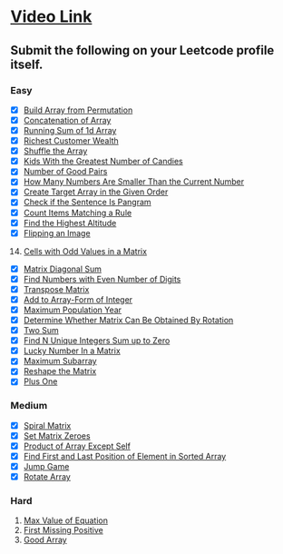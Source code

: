 # [Video Link](https://youtu.be/n60Dn0UsbEk)

## Submit the following on your Leetcode profile itself.

### Easy
- [X] [Build Array from Permutation](https://leetcode.com/problems/build-array-from-permutation/)  
- [X] [Concatenation of Array](https://leetcode.com/problems/concatenation-of-array/)
- [X] [Running Sum of 1d Array](https://leetcode.com/problems/running-sum-of-1d-array/)
- [X] [Richest Customer Wealth](https://leetcode.com/problems/richest-customer-wealth/)
- [X] [Shuffle the Array](https://leetcode.com/problems/shuffle-the-array/)
- [X] [Kids With the Greatest Number of Candies](https://leetcode.com/problems/kids-with-the-greatest-number-of-candies/)
- [X] [Number of Good Pairs](https://leetcode.com/problems/number-of-good-pairs/)
- [X] [How Many Numbers Are Smaller Than the Current Number](https://leetcode.com/problems/how-many-numbers-are-smaller-than-the-current-number/)
- [X] [Create Target Array in the Given Order](https://leetcode.com/problems/create-target-array-in-the-given-order/)
- [X] [Check if the Sentence Is Pangram](https://leetcode.com/problems/check-if-the-sentence-is-pangram/)
- [X] [Count Items Matching a Rule](https://leetcode.com/problems/count-items-matching-a-rule/)
- [X] [Find the Highest Altitude](https://leetcode.com/problems/find-the-highest-altitude/)
- [X] [Flipping an Image](https://leetcode.com/problems/flipping-an-image/)
14. [Cells with Odd Values in a Matrix](https://leetcode.com/problems/cells-with-odd-values-in-a-matrix/)
- [X] [Matrix Diagonal Sum](https://leetcode.com/problems/matrix-diagonal-sum/)
- [X] [Find Numbers with Even Number of Digits](https://leetcode.com/problems/find-numbers-with-even-number-of-digits/)
- [X] [Transpose Matrix](https://leetcode.com/problems/transpose-matrix/)
- [X] [Add to Array-Form of Integer](https://leetcode.com/problems/add-to-array-form-of-integer/)
- [X] [Maximum Population Year](https://leetcode.com/problems/maximum-population-year/)
- [X] [Determine Whether Matrix Can Be Obtained By Rotation](https://leetcode.com/problems/determine-whether-matrix-can-be-obtained-by-rotation/)
- [X] [Two Sum](https://leetcode.com/problems/two-sum/)
- [X] [Find N Unique Integers Sum up to Zero](https://leetcode.com/problems/find-n-unique-integers-sum-up-to-zero/)
- [X] [Lucky Number In a Matrix](https://leetcode.com/problems/lucky-numbers-in-a-matrix/)
- [X] [Maximum Subarray](https://leetcode.com/problems/maximum-subarray/)
- [X] [Reshape the Matrix](https://leetcode.com/problems/reshape-the-matrix/)
- [X] [Plus One](https://leetcode.com/problems/plus-one/)

### Medium
- [X] [Spiral Matrix](https://leetcode.com/problems/spiral-matrix/)
- [X] [Set Matrix Zeroes](https://leetcode.com/problems/set-matrix-zeroes/)
- [X] [Product of Array Except Self](https://leetcode.com/problems/product-of-array-except-self/)
- [X] [Find First and Last Position of Element in Sorted Array](https://leetcode.com/problems/find-first-and-last-position-of-element-in-sorted-array/)
- [X] [Jump Game](https://leetcode.com/problems/jump-game/)
- [X] [Rotate Array](https://leetcode.com/problems/rotate-array/)

### Hard
1. [Max Value of Equation](https://leetcode.com/problems/max-value-of-equation/)
2. [First Missing Positive](https://leetcode.com/problems/first-missing-positive/)
3. [Good Array](https://leetcode.com/problems/check-if-it-is-a-good-array/)
